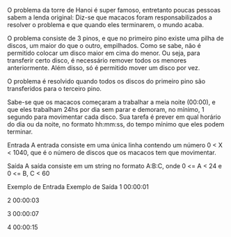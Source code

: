 O problema da torre de Hanoi é super famoso, entretanto poucas pessoas sabem a lenda original: Diz-se que macacos foram responsabilizados a resolver o problema e que quando eles terminarem, o mundo acaba.

O problema consiste de 3 pinos, e que no primeiro pino existe uma pilha de discos, um maior do que o outro, empilhados. Como se sabe, não é permitido colocar um disco maior em cima do menor. Ou seja, para transferir certo disco, é necessário remover todos os menores anteriormente. Além disso, só é permitido mover um disco por vez.

O problema é resolvido quando todos os discos do primeiro pino são transferidos para o terceiro pino.

Sabe-se que os macacos começaram a trabalhar a meia noite (00:00), e que eles trabalham 24hs por dia sem parar e demoram, no mínimo, 1 segundo para movimentar cada disco. Sua tarefa é prever em qual horário do dia ou da noite, no formato hh:mm:ss, do tempo mínimo que eles podem terminar.

Entrada A entrada consiste em uma única linha contendo um número 0 < X < 1040, que é o número de discos que os macacos tem que movimentar.

Saída A saída consiste em um string no formato A:B:C, onde 0 <= A < 24 e 0 <= B, C < 60

Exemplo de Entrada Exemplo de Saída 1 00:00:01

2 00:00:03

3 00:00:07

4 00:00:15

